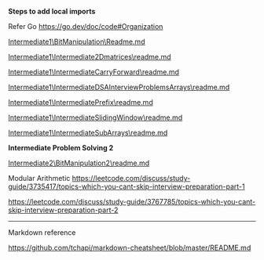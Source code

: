<B> Steps to add local imports </B>

Refer Go https://go.dev/doc/code#Organization

[Intermediate1\BitManipulation\Readme.md
](https://github.com/iamvas83/Drooler/blob/main/Intermediate1/BitManipulation/Readme.md)

[Intermediate1\Intermediate2Dmatrices\readme.md
](https://github.com/iamvas83/Drooler/blob/main/Intermediate1/Intermediate2Dmatrices/readme.md)

[Intermediate1\IntermediateCarryForward\readme.md
](https://github.com/iamvas83/Drooler/blob/main/Intermediate1/IntermediateCarryForward/readme.md)

[Intermediate1\IntermediateDSAInterviewProblemsArrays\readme.md](https://github.com/iamvas83/Drooler/blob/main/Intermediate1/IntermediateDSAInterviewProblemsArrays/readme.md)

[Intermediate1\IntermediatePrefix\readme.md](https://github.com/iamvas83/Drooler/blob/main/Intermediate1/IntermediatePrefix/readme.md)

[Intermediate1\IntermediateSlidingWindow\readme.md](https://github.com/iamvas83/Drooler/blob/main/Intermediate1/IntermediateSlidingWindow/readme.md)

[Intermediate1\IntermediateSubArrays\readme.md
](https://github.com/iamvas83/Drooler/blob/main/Intermediate1/IntermediateSubArrays/readme.md)



<B>Intermediate Problem Solving 2</B>


[Intermediate2\BitManipulation2\readme.md](https://github.com/iamvas83/Drooler/blob/main/Intermediate2/BitManipulation2/readme.md)


Modular Arithmetic
https://leetcode.com/discuss/study-guide/3735417/topics-which-you-cant-skip-interview-preparation-part-1

https://leetcode.com/discuss/study-guide/3767785/topics-which-you-cant-skip-interview-preparation-part-2
____________________________

Markdown reference

https://github.com/tchapi/markdown-cheatsheet/blob/master/README.md